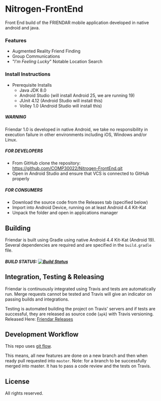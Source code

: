 # Nitrogen-FrontEnd
Front End build of the FRIENDAR mobile application developed in native android and java.

### Features

* Augmented Reality Friend Finding
* Group Communications
* "*I'm Feeling Lucky*" Notable Location Search



### Install Instructions

* Prerequisite Installs
  * Java JDK 8.0
  * Android Studio (will install Android 25, we are running 19)
  * JUnit 4.12 (Android Studio will install this)
  * Volley 1.0 (Android Studio will install this)

##### WARNING

Friendar 1.0 is developed in native Android, we take no responsibility in execution failure in other environments including iOS, Windows and/or Linux.

##### FOR DEVELOPERS

* From GitHub clone the repository: https://github.com/COMP30022/Nitrogen-FrontEnd.git
* Open in Android Studio and ensure that VCS is connected to GitHub properly

##### FOR CONSUMERS

* Download the source code from the Releases tab (specified below)
* Import into Android Device, running on at least Android 4.4 Kit-Kat
* Unpack the folder and open in applications manager



## Building

Friendar is built using Gradle using native Android 4.4 Kit-Kat (Android 19). Several dependencies are required and are specified in the `build.gradle` file. 

##### BUILD STATUS: [![Build Status](https://travis-ci.com/COMP30022/Nitrogen-FrontEnd.svg?token=p8yLcFuVj6kMWC4pZF7s&branch=master)](https://travis-ci.com/COMP30022/Nitrogen-FrontEnd)



## Integration, Testing & Releasing

Friendar is continuously integrated using Travis and tests are automatically run. Merge requests cannot be tested and Travis will give an indicator on passing builds and integrations. 

Testing is automated building the project on Travis' servers and if tests are successful, they are released as source code (`apk`) with Travis versioning. Released Here: [Friendar Releases](https://github.com/COMP30022/Nitrogen-FrontEnd/releases)



## Development Workflow

This repo uses [git flow](http://nvie.com/posts/a-successful-git-branching-model/).

This means, all new features are done on a new branch and then when ready pull requested into `master`. Note: for a branch to be successfully merged into master. It has to pass a code review and the tests on Travis.



## License

All rights reserved.